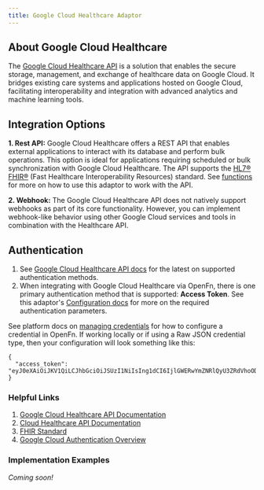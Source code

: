 ```yaml
---
title: Google Cloud Healthcare Adaptor
---
```


## About Google Cloud Healthcare

The [Google Cloud Healthcare API](https://cloud.google.com/healthcare-api) is a solution that enables the secure storage, management, and exchange of healthcare data on Google Cloud. It bridges existing care systems and applications hosted on Google Cloud, facilitating interoperability and integration with advanced analytics and machine learning tools. 

## Integration Options

**1. Rest API:**  Google Cloud Healthcare offers a REST API that enables external applications to interact with its database and perform bulk operations. This option is ideal for applications requiring scheduled or bulk synchronization with Google Cloud Healthcare. The API supports the [HL7® FHIR®](https://www.hl7.org/fhir/overview.html) (Fast Healthcare Interoperability Resources) standard. See [functions](/adaptors/packages/googlehealthcare-docs) for more on how to use this adaptor to work with the API.

**2. Webhook:** The Google Cloud Healthcare API does not natively support webhooks as part of its core functionality. However, you can implement webhook-like behavior using other Google Cloud services and tools in combination with the Healthcare API.

## Authentication

1. See [Google Cloud Healthcare API docs](https://cloud.google.com/healthcare-api/docs/authentication#:~:text=You%20can%20authenticate%20to%20the,CLI%20credentials%20and%20ADC%20credentials.) for the latest on supported authentication methods.
2. When integrating with Google Cloud Healthcare via OpenFn, there is one primary authentication method that is supported: **Access Token**. See this adaptor's [Configuration docs](/adaptors/packages/googlehealthcare-configuration-schema) for more on the required authentication parameters.

See platform docs on [managing credentials](documentation/manage-projects/manage-credentials) for how to configure a credential in OpenFn. If working locally or if using a Raw JSON credential type, then your configuration will look something like this:

```
{
  "access_token": "eyJ0eXAiOiJKV1QiLCJhbGciOiJSUzI1NiIsIng1dCI6IjlGWERwYmZNRlQyU3ZRdVhoODQ2WVR3RUlCdyIsI"
}
```

### Helpful Links

1. [Google Cloud Healthcare API Documentation](https://cloud.google.com/healthcare-api)
2. [Cloud Healthcare API Documentation](https://cloud.google.com/healthcare-api/docs)
3. [FHIR Standard](https://www.hl7.org/fhir/)
4. [Google Cloud Authentication Overview](https://cloud.google.com/docs/authentication)

### Implementation Examples

_Coming soon!_





